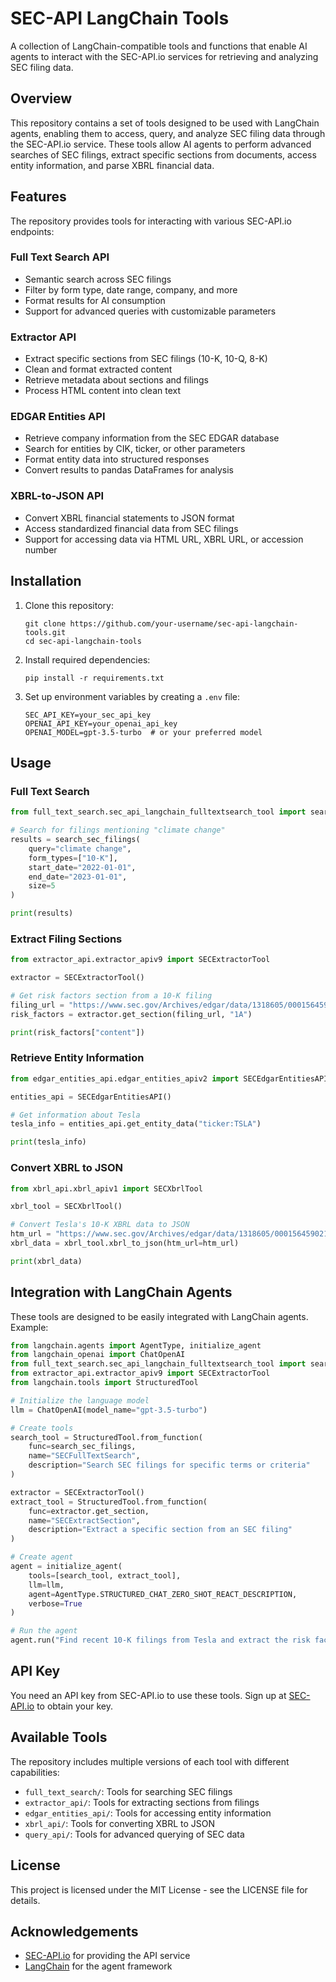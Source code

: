 # SEC-API LangChain Tools

A collection of LangChain-compatible tools and functions that enable AI agents to interact with the SEC-API.io services for retrieving and analyzing SEC filing data.

## Overview

This repository contains a set of tools designed to be used with LangChain agents, enabling them to access, query, and analyze SEC filing data through the SEC-API.io service. These tools allow AI agents to perform advanced searches of SEC filings, extract specific sections from documents, access entity information, and parse XBRL financial data.

## Features

The repository provides tools for interacting with various SEC-API.io endpoints:

### Full Text Search API

- Semantic search across SEC filings
- Filter by form type, date range, company, and more
- Format results for AI consumption
- Support for advanced queries with customizable parameters

### Extractor API

- Extract specific sections from SEC filings (10-K, 10-Q, 8-K)
- Clean and format extracted content
- Retrieve metadata about sections and filings
- Process HTML content into clean text

### EDGAR Entities API

- Retrieve company information from the SEC EDGAR database
- Search for entities by CIK, ticker, or other parameters
- Format entity data into structured responses
- Convert results to pandas DataFrames for analysis

### XBRL-to-JSON API

- Convert XBRL financial statements to JSON format
- Access standardized financial data from SEC filings
- Support for accessing data via HTML URL, XBRL URL, or accession number

## Installation

1. Clone this repository:
   ```
   git clone https://github.com/your-username/sec-api-langchain-tools.git
   cd sec-api-langchain-tools
   ```

2. Install required dependencies:
   ```
   pip install -r requirements.txt
   ```

3. Set up environment variables by creating a `.env` file:
   ```
   SEC_API_KEY=your_sec_api_key
   OPENAI_API_KEY=your_openai_api_key
   OPENAI_MODEL=gpt-3.5-turbo  # or your preferred model
   ```

## Usage

### Full Text Search

```python
from full_text_search.sec_api_langchain_fulltextsearch_tool import search_sec_filings

# Search for filings mentioning "climate change"
results = search_sec_filings(
    query="climate change", 
    form_types=["10-K"], 
    start_date="2022-01-01", 
    end_date="2023-01-01",
    size=5
)

print(results)
```

### Extract Filing Sections

```python
from extractor_api.extractor_apiv9 import SECExtractorTool

extractor = SECExtractorTool()

# Get risk factors section from a 10-K filing
filing_url = "https://www.sec.gov/Archives/edgar/data/1318605/000156459021004599/tsla-10k_20201231.htm"
risk_factors = extractor.get_section(filing_url, "1A")

print(risk_factors["content"])
```

### Retrieve Entity Information

```python
from edgar_entities_api.edgar_entities_apiv2 import SECEdgarEntitiesAPI

entities_api = SECEdgarEntitiesAPI()

# Get information about Tesla
tesla_info = entities_api.get_entity_data("ticker:TSLA")

print(tesla_info)
```

### Convert XBRL to JSON

```python
from xbrl_api.xbrl_apiv1 import SECXbrlTool

xbrl_tool = SECXbrlTool()

# Convert Tesla's 10-K XBRL data to JSON
htm_url = "https://www.sec.gov/Archives/edgar/data/1318605/000156459021004599/tsla-10k_20201231.htm"
xbrl_data = xbrl_tool.xbrl_to_json(htm_url=htm_url)

print(xbrl_data)
```

## Integration with LangChain Agents

These tools are designed to be easily integrated with LangChain agents. Example:

```python
from langchain.agents import AgentType, initialize_agent
from langchain_openai import ChatOpenAI
from full_text_search.sec_api_langchain_fulltextsearch_tool import search_sec_filings
from extractor_api.extractor_apiv9 import SECExtractorTool
from langchain.tools import StructuredTool

# Initialize the language model
llm = ChatOpenAI(model_name="gpt-3.5-turbo")

# Create tools
search_tool = StructuredTool.from_function(
    func=search_sec_filings,
    name="SECFullTextSearch",
    description="Search SEC filings for specific terms or criteria"
)

extractor = SECExtractorTool()
extract_tool = StructuredTool.from_function(
    func=extractor.get_section,
    name="SECExtractSection",
    description="Extract a specific section from an SEC filing"
)

# Create agent
agent = initialize_agent(
    tools=[search_tool, extract_tool],
    llm=llm,
    agent=AgentType.STRUCTURED_CHAT_ZERO_SHOT_REACT_DESCRIPTION,
    verbose=True
)

# Run the agent
agent.run("Find recent 10-K filings from Tesla and extract the risk factors section")
```

## API Key

You need an API key from SEC-API.io to use these tools. Sign up at [SEC-API.io](https://sec-api.io) to obtain your key.

## Available Tools

The repository includes multiple versions of each tool with different capabilities:

- `full_text_search/`: Tools for searching SEC filings
- `extractor_api/`: Tools for extracting sections from filings
- `edgar_entities_api/`: Tools for accessing entity information
- `xbrl_api/`: Tools for converting XBRL to JSON
- `query_api/`: Tools for advanced querying of SEC data

## License

This project is licensed under the MIT License - see the LICENSE file for details.

## Acknowledgements

- [SEC-API.io](https://sec-api.io) for providing the API service
- [LangChain](https://github.com/langchain-ai/langchain) for the agent framework 